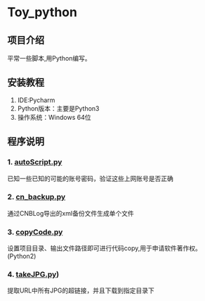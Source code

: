# Toy_python

## 项目介绍

平常一些脚本,用Python编写。

## 安装教程

1. IDE:Pycharm
2. Python版本：主要是Python3
3. 操作系统：Windows 64位

## 程序说明

### 1. [autoScript.py](https://git``ee.com/njnussw/Toy_python/blob/master/autoScript.py)

已知一些已知的可能的账号密码，验证这些上网账号是否正确

### 2. [cn_backup.py](https://gitee.com/njnussw/Toy_python/blob/master/cn_backup.py)

通过CNBLog导出的xml备份文件生成单个文件

### 3. [copyCode.py](https://gitee.com/njnussw/Toy_python/blob/master/copyCode.py)

设置项目目录、输出文件路径即可进行代码copy,用于申请软件著作权。(Python2)

### 4. [takeJPG.py](https://gitee.com/njnussw/Toy_python/blob/master/takeJPG.py))

提取URL中所有JPG的超链接，并且下载到指定目录下